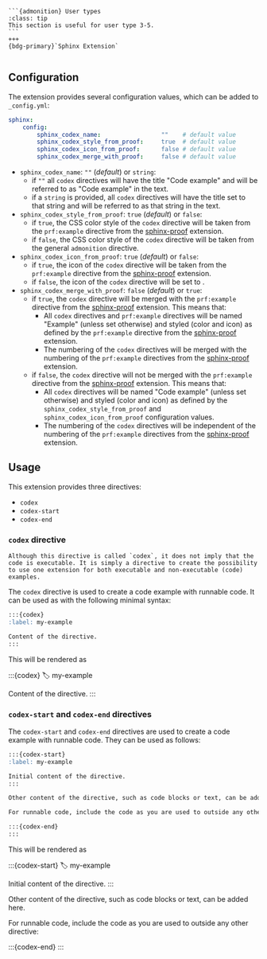 ````{margin}
```{admonition} User types
:class: tip
This section is useful for user type 3-5.
```
+++
{bdg-primary}`Sphinx Extension`
````

```{include} README.md
```

## Configuration

The extension provides several configuration values, which can be added to `_config.yml`:

```yaml
sphinx: 
    config:
        sphinx_codex_name:                 ""    # default value
        sphinx_codex_style_from_proof:     true  # default value
        sphinx_codex_icon_from_proof:      false # default value
        sphinx_codex_merge_with_proof:     false # default value
```

- `sphinx_codex_name`: `""` (_default_) or `string`:
  - if `""` all `codex` directives will have the title "Code example" and will be referred to as "Code example" in the text.
  - if a `string` is provided, all `codex` directives will have the title set to that string and will be referred to as that string in the text.
- `sphinx_codex_style_from_proof`: `true` (_default_) or `false`:
  - if `true`, the CSS color style of the `codex` directive will be taken from the `prf:example` directive from the [sphinx-proof](https://github.com/executablebooks/sphinx-proof) extension.
  - if `false`, the CSS color style of the `codex` directive will be taken from the general `admonition` directive.
- `sphinx_codex_icon_from_proof`: `true` (_default_) or `false`:
  - if `true`, the icon of the `codex` directive will be taken from the `prf:example` directive from the [sphinx-proof](https://github.com/executablebooks/sphinx-proof) extension.
  - if `false`, the icon of the `codex` directive will be set to <i class="fa-solid fa-code"></i>.
- `sphinx_codex_merge_with_proof`: `false` (_default_) or `true`:
  - if `true`, the `codex` directive will be merged with the `prf:example` directive from the [sphinx-proof](https://github.com/executablebooks/sphinx-proof) extension. This means that:
    - All `codex` directives and `prf:example` directives will be named "Example" (unless set otherwise) and styled (color and icon) as defined by the `prf:example` directive from the [sphinx-proof](https://github.com/executablebooks/sphinx-proof) extension.
    - The numbering of the `codex` directives will be merged with the numbering of the `prf:example` directives from the [sphinx-proof](https://github.com/executablebooks/sphinx-proof) extension.
  - if `false`, the `codex` directive will not be merged with the `prf:example` directive from the [sphinx-proof](https://github.com/executablebooks/sphinx-proof) extension. This means that:
    - All `codex` directives will be named "Code example" (unless set otherwise) and styled (color and icon) as defined by the `sphinx_codex_style_from_proof` and `sphinx_codex_icon_from_proof` configuration values.
    - The numbering of the `codex` directives will be independent of the numbering of the `prf:example` directives from the [sphinx-proof](https://github.com/executablebooks/sphinx-proof) extension.

## Usage

This extension provides three directives:

- `codex`
- `codex-start`
- `codex-end`

### `codex` directive

```{warning}
Although this directive is called `codex`, it does not imply that the code is executable. It is simply a directive to create the possibility to use one extension for both executable and non-executable (code) examples.
```

The `codex` directive is used to create a code example with runnable code. It can be used as with the following minimal syntax:

````md
:::{codex}
:label: my-example

Content of the directive.
:::
````

This will be rendered as

:::{codex}
:label: my-example

Content of the directive.
:::

### `codex-start` and `codex-end` directives

The `codex-start` and `codex-end` directives are used to create a code example with runnable code. They can be used as follows:

````md
:::{codex-start}
:label: my-example

Initial content of the directive.
:::

Other content of the directive, such as code blocks or text, can be added here.

For runnable code, include the code as you are used to outside any other directive.

:::{codex-end}
:::
````

This will be rendered as

:::{codex-start}
:label: my-example

Initial content of the directive.
:::

Other content of the directive, such as code blocks or text, can be added here.

For runnable code, include the code as you are used to outside any other directive:

:::{codex-end}
:::

